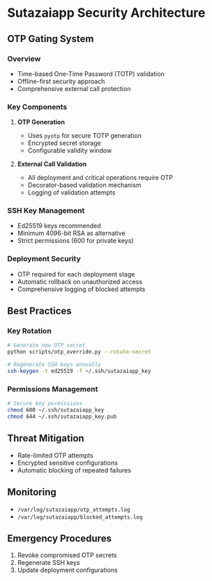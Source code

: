 # Sutazaiapp Security Architecture

## OTP Gating System

### Overview
- Time-based One-Time Password (TOTP) validation
- Offline-first security approach
- Comprehensive external call protection

### Key Components
1. **OTP Generation**
   - Uses `pyotp` for secure TOTP generation
   - Encrypted secret storage
   - Configurable validity window

2. **External Call Validation**
   - All deployment and critical operations require OTP
   - Decorator-based validation mechanism
   - Logging of validation attempts

### SSH Key Management
- Ed25519 keys recommended
- Minimum 4096-bit RSA as alternative
- Strict permissions (600 for private keys)

### Deployment Security
- OTP required for each deployment stage
- Automatic rollback on unauthorized access
- Comprehensive logging of blocked attempts

## Best Practices

### Key Rotation
```bash
# Generate new OTP secret
python scripts/otp_override.py --rotate-secret

# Regenerate SSH keys annually
ssh-keygen -t ed25519 -f ~/.ssh/sutazaiapp_key
```

### Permissions Management
```bash
# Secure key permissions
chmod 600 ~/.ssh/sutazaiapp_key
chmod 644 ~/.ssh/sutazaiapp_key.pub
```

## Threat Mitigation
- Rate-limited OTP attempts
- Encrypted sensitive configurations
- Automatic blocking of repeated failures

## Monitoring
- `/var/log/sutazaiapp/otp_attempts.log`
- `/var/log/sutazaiapp/blocked_attempts.log`

## Emergency Procedures
1. Revoke compromised OTP secrets
2. Regenerate SSH keys
3. Update deployment configurations 